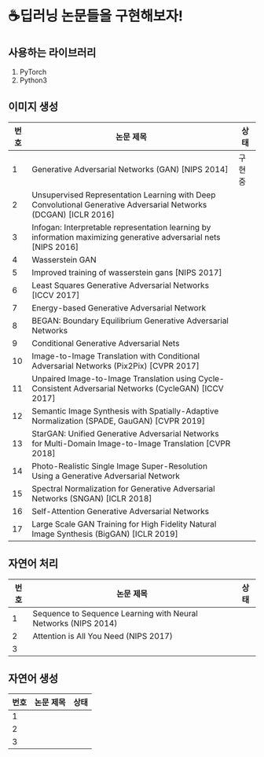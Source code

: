 # ☕️딥러닝 논문들을 구현해보자!

## 사용하는 라이브러리

1. PyTorch
2. Python3

## 이미지 생성

| 번호 | 논문 제목                                                    | 상태    |
| ---- | ------------------------------------------------------------ | ------- |
| 1    | Generative Adversarial Networks (GAN) [NIPS 2014]            | 구현 중 |
| 2    | Unsupervised Representation Learning with Deep Convolutional Generative Adversarial Networks (DCGAN) [ICLR 2016] |         |
| 3    | Infogan: Interpretable representation learning by information maximizing generative adversarial nets [NIPS 2016] |         |
| 4    | Wasserstein GAN                                              |         |
| 5    | Improved training of wasserstein gans [NIPS 2017]            |         |
| 6    | Least Squares Generative Adversarial Networks [ICCV 2017]    |         |
| 7    | Energy-based Generative Adversarial Network                  |         |
| 8    | BEGAN: Boundary Equilibrium Generative Adversarial Networks  |         |
| 9    | Conditional Generative Adversarial Nets                      |         |
| 10   | Image-to-Image Translation with Conditional Adversarial Networks (Pix2Pix) [CVPR 2017] |         |
| 11   | Unpaired Image-to-Image Translation using Cycle-Consistent Adversarial Networks (CycleGAN) [ICCV 2017] |         |
| 12   | Semantic Image Synthesis with Spatially-Adaptive Normalization (SPADE, GauGAN) [CVPR 2019] |         |
| 13   | StarGAN: Unified Generative Adversarial Networks for Multi-Domain Image-to-Image Translation [CVPR 2018] |         |
| 14   | Photo-Realistic Single Image Super-Resolution Using a Generative Adversarial Network |         |
| 15   | Spectral Normalization for Generative Adversarial Networks (SNGAN) [ICLR 2018] |         |
| 16   | Self-Attention Generative Adversarial Networks               |         |
| 17   | Large Scale GAN Training for High Fidelity Natural Image Synthesis (BigGAN) [ICLR 2019] |         |

## 자연어 처리

| 번호 | 논문 제목                                                    | 상태 |
| ---- | ------------------------------------------------------------ | ---- |
| 1    | Sequence to Sequence Learning with Neural Networks (NIPS 2014) |      |
| 2    | Attention is All You Need (NIPS 2017)                        |      |
| 3    |                                                              |      |

## 자연어 생성

| 번호 | 논문 제목 | 상태 |
| ---- | --------- | ---- |
| 1    |           |      |
| 2    |           |      |
| 3    |           |      |

